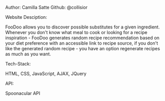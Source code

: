 Author: Camilla Satte
Github: @collisior


Website Desciption:


FooDoo allows you to discover possible substitutes for a given ingredient. Whenever you don't know what meal to cook or looking for a recipe inspiration - FooDoo generates random recipe recommendation based on your diet preference with an accessible link to recipe source, if you don't like the generated random recipe - you have an option regenerate recipes as much as you want.


Tech-Stack:

HTML, CSS, JavaScript, AJAX, JQuery


API:

Spoonacular API

